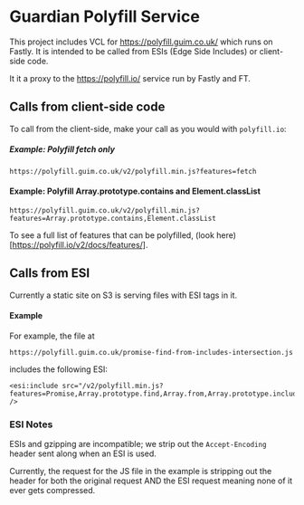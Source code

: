 # Guardian Polyfill Service

This project includes VCL for https://polyfill.guim.co.uk/ which runs on Fastly.
It is intended to be called from ESIs (Edge Side Includes) or client-side code.

It it a proxy to the https://polyfill.io/ service run by Fastly and FT.


## Calls from client-side code

To call from the client-side, make your call as you would with `polyfill.io`:

##### Example: Polyfill fetch only

```
https://polyfill.guim.co.uk/v2/polyfill.min.js?features=fetch
```

#### Example: Polyfill Array.prototype.contains and Element.classList

```
https://polyfill.guim.co.uk/v2/polyfill.min.js?features=Array.prototype.contains,Element.classList
```

To see a full list of features that can be polyfilled, (look here)[https://polyfill.io/v2/docs/features/].



## Calls from ESI

Currently a static site on S3 is serving files with ESI tags in it.


#### Example

For example, the file at 

```
https://polyfill.guim.co.uk/promise-find-from-includes-intersection.js
```

includes the following ESI:

```
<esi:include src="/v2/polyfill.min.js?features=Promise,Array.prototype.find,Array.from,Array.prototype.includes,IntersectionObserver" />
```

### ESI Notes

ESIs and gzipping are incompatible; we strip out the `Accept-Encoding` header sent along when an ESI is used.

Currently, the request for the JS file in the example is stripping out the header for both the original request AND the ESI request meaning none of it ever gets compressed.